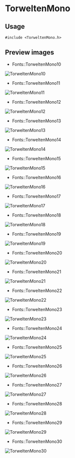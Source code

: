 TorweltenMono
==========

Usage
------

    #include <TorweltenMono.h>

Preview images
--------------
* Fonts::TorweltenMono10 

![TorweltenMono10](https://raw.githubusercontent.com/DisplayCore/TorweltenMono/master/Preview/TorweltenMono10.png)

* Fonts::TorweltenMono11 

![TorweltenMono11](https://raw.githubusercontent.com/DisplayCore/TorweltenMono/master/Preview/TorweltenMono11.png)

* Fonts::TorweltenMono12 

![TorweltenMono12](https://raw.githubusercontent.com/DisplayCore/TorweltenMono/master/Preview/TorweltenMono12.png)

* Fonts::TorweltenMono13 

![TorweltenMono13](https://raw.githubusercontent.com/DisplayCore/TorweltenMono/master/Preview/TorweltenMono13.png)

* Fonts::TorweltenMono14 

![TorweltenMono14](https://raw.githubusercontent.com/DisplayCore/TorweltenMono/master/Preview/TorweltenMono14.png)

* Fonts::TorweltenMono15 

![TorweltenMono15](https://raw.githubusercontent.com/DisplayCore/TorweltenMono/master/Preview/TorweltenMono15.png)

* Fonts::TorweltenMono16 

![TorweltenMono16](https://raw.githubusercontent.com/DisplayCore/TorweltenMono/master/Preview/TorweltenMono16.png)

* Fonts::TorweltenMono17 

![TorweltenMono17](https://raw.githubusercontent.com/DisplayCore/TorweltenMono/master/Preview/TorweltenMono17.png)

* Fonts::TorweltenMono18 

![TorweltenMono18](https://raw.githubusercontent.com/DisplayCore/TorweltenMono/master/Preview/TorweltenMono18.png)

* Fonts::TorweltenMono19 

![TorweltenMono19](https://raw.githubusercontent.com/DisplayCore/TorweltenMono/master/Preview/TorweltenMono19.png)

* Fonts::TorweltenMono20 

![TorweltenMono20](https://raw.githubusercontent.com/DisplayCore/TorweltenMono/master/Preview/TorweltenMono20.png)

* Fonts::TorweltenMono21 

![TorweltenMono21](https://raw.githubusercontent.com/DisplayCore/TorweltenMono/master/Preview/TorweltenMono21.png)

* Fonts::TorweltenMono22 

![TorweltenMono22](https://raw.githubusercontent.com/DisplayCore/TorweltenMono/master/Preview/TorweltenMono22.png)

* Fonts::TorweltenMono23 

![TorweltenMono23](https://raw.githubusercontent.com/DisplayCore/TorweltenMono/master/Preview/TorweltenMono23.png)

* Fonts::TorweltenMono24 

![TorweltenMono24](https://raw.githubusercontent.com/DisplayCore/TorweltenMono/master/Preview/TorweltenMono24.png)

* Fonts::TorweltenMono25 

![TorweltenMono25](https://raw.githubusercontent.com/DisplayCore/TorweltenMono/master/Preview/TorweltenMono25.png)

* Fonts::TorweltenMono26 

![TorweltenMono26](https://raw.githubusercontent.com/DisplayCore/TorweltenMono/master/Preview/TorweltenMono26.png)

* Fonts::TorweltenMono27 

![TorweltenMono27](https://raw.githubusercontent.com/DisplayCore/TorweltenMono/master/Preview/TorweltenMono27.png)

* Fonts::TorweltenMono28 

![TorweltenMono28](https://raw.githubusercontent.com/DisplayCore/TorweltenMono/master/Preview/TorweltenMono28.png)

* Fonts::TorweltenMono29 

![TorweltenMono29](https://raw.githubusercontent.com/DisplayCore/TorweltenMono/master/Preview/TorweltenMono29.png)

* Fonts::TorweltenMono30 

![TorweltenMono30](https://raw.githubusercontent.com/DisplayCore/TorweltenMono/master/Preview/TorweltenMono30.png)

